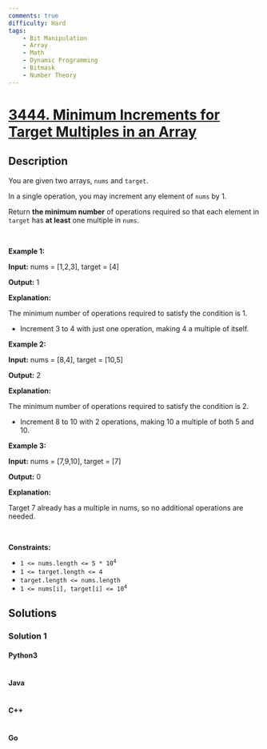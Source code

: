 ```yaml
---
comments: true
difficulty: Hard
tags:
    - Bit Manipulation
    - Array
    - Math
    - Dynamic Programming
    - Bitmask
    - Number Theory
---
```


<!-- problem:start -->

# [3444. Minimum Increments for Target Multiples in an Array](https://leetcode.com/problems/minimum-increments-for-target-multiples-in-an-array)

## Description

<!-- description:start -->

<p>You are given two arrays, <code>nums</code> and <code>target</code>.</p>

<p>In a single operation, you may increment any element of <code>nums</code> by 1.</p>

<p>Return <strong>the minimum number</strong> of operations required so that each element in <code>target</code> has <strong>at least</strong> one multiple in <code>nums</code>.</p>

<p>&nbsp;</p>
<p><strong class="example">Example 1:</strong></p>

<div class="example-block">
<p><strong>Input:</strong> <span class="example-io">nums = [1,2,3], target = [4]</span></p>

<p><strong>Output:</strong> <span class="example-io">1</span></p>

<p><strong>Explanation:</strong></p>

<p>The minimum number of operations required to satisfy the condition is 1.</p>

<ul>
	<li>Increment 3 to 4 with just one operation, making 4 a multiple of itself.</li>
</ul>
</div>

<p><strong class="example">Example 2:</strong></p>

<div class="example-block">
<p><strong>Input:</strong> <span class="example-io">nums = [8,4], target = [10,5]</span></p>

<p><strong>Output:</strong> <span class="example-io">2</span></p>

<p><strong>Explanation:</strong></p>

<p>The minimum number of operations required to satisfy the condition is 2.</p>

<ul>
	<li>Increment 8 to 10 with 2 operations, making 10 a multiple of both 5 and 10.</li>
</ul>
</div>

<p><strong class="example">Example 3:</strong></p>

<div class="example-block">
<p><strong>Input:</strong> <span class="example-io">nums = [7,9,10], target = [7]</span></p>

<p><strong>Output:</strong> <span class="example-io">0</span></p>

<p><strong>Explanation:</strong></p>

<p>Target 7 already has a multiple in nums, so no additional operations are needed.</p>
</div>

<p>&nbsp;</p>
<p><strong>Constraints:</strong></p>

<ul>
	<li><code>1 &lt;= nums.length &lt;= 5 * 10<sup>4</sup></code></li>
	<li><code>1 &lt;= target.length &lt;= 4</code></li>
	<li><code>target.length &lt;= nums.length</code></li>
	<li><code>1 &lt;= nums[i], target[i] &lt;= 10<sup>4</sup></code></li>
</ul>

<!-- description:end -->

## Solutions

<!-- solution:start -->

### Solution 1

<!-- tabs:start -->

#### Python3

```python

```

#### Java

```java

```

#### C++

```cpp

```

#### Go

```go

```

<!-- tabs:end -->

<!-- solution:end -->

<!-- problem:end -->
